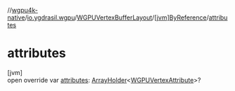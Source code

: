 //[wgpu4k-native](../../../../index.md)/[io.ygdrasil.wgpu](../../index.md)/[WGPUVertexBufferLayout](../index.md)/[[jvm]ByReference](index.md)/[attributes](attributes.md)

# attributes

[jvm]\
open override var [attributes](attributes.md): [ArrayHolder](../../../ffi/-array-holder/index.md)&lt;[WGPUVertexAttribute](../../-w-g-p-u-vertex-attribute/index.md)&gt;?